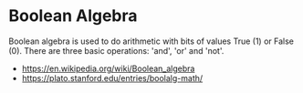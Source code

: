 # Boolean Algebra

Boolean algebra is used to do arithmetic with bits of values True (1) or False (0).
There are three basic operations: 'and', 'or' and 'not'.

* <https://en.wikipedia.org/wiki/Boolean_algebra>
* <https://plato.stanford.edu/entries/boolalg-math/>
